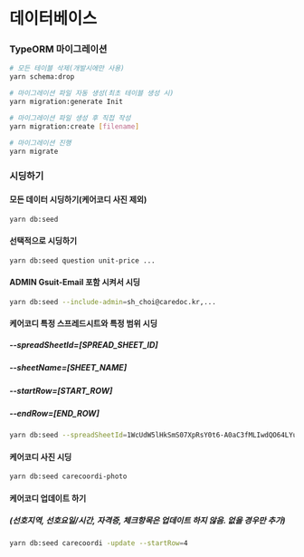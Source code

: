 # 데이터베이스

### TypeORM 마이그레이션

```bash
# 모든 테이블 삭제(개발시에만 사용)
yarn schema:drop

# 마이그레이션 파일 자동 생성(최초 테이블 생성 시)
yarn migration:generate Init

# 마이그레이션 파일 생성 후 직접 작성
yarn migration:create [filename]

# 마이그레이션 진행
yarn migrate
```

### 시딩하기

#### 모든 데이터 시딩하기(케어코디 사진 제외)

```bash
yarn db:seed
```

#### 선택적으로 시딩하기

```bash
yarn db:seed question unit-price ...
```

#### ADMIN Gsuit-Email 포함 시켜서 시딩

```bash
yarn db:seed --include-admin=sh_choi@caredoc.kr,...
```

#### 케어코디 특정 스프레드시트와 특정 범위 시딩

##### --spreadSheetId=[SPREAD_SHEET_ID]

##### --sheetName=[SHEET_NAME]

##### --startRow=[START_ROW]

##### --endRow=[END_ROW]

```bash
yarn db:seed --spreadSheetId=1WcUdW5lHkSmS07XpRsY0t6-A0aC3fMLIwdQO64LYuQQ --sheetName=케어코디_DB --startRow=1 --endRow=9999
```

#### 케어코디 사진 시딩

```bash
yarn db:seed carecoordi-photo
```

#### 케어코디 업데이트 하기

##### (선호지역, 선호요일/시간, 자격증, 체크항목은 업데이트 하지 않음. 없을 경우만 추가)

```bash
yarn db:seed carecoordi -update --startRow=4
```
